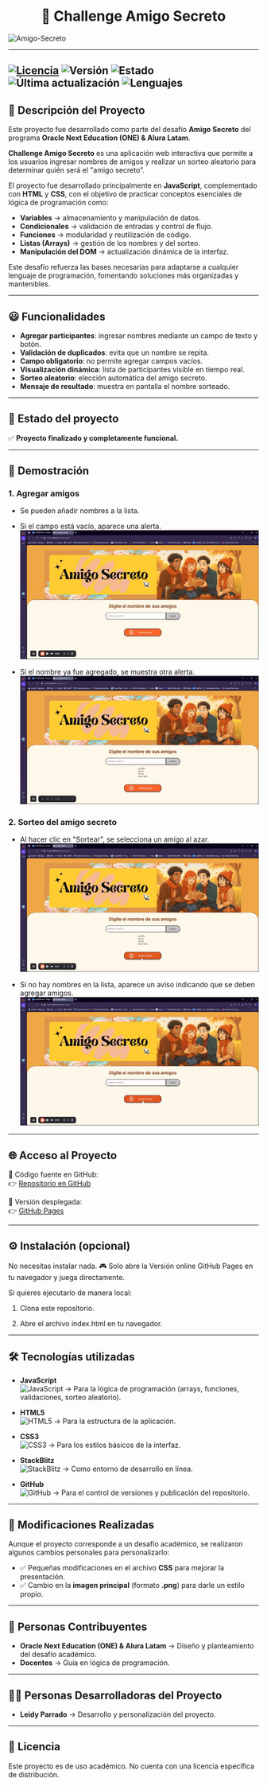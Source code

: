 <h1 align="center"> 🎁 Challenge Amigo Secreto </h1>


<img width="1584" height="396" alt="Amigo-Secreto" src="https://github.com/user-attachments/assets/c7ea8934-1316-4169-883c-86fa0ba02f8e" />

---

[![Licencia](https://img.shields.io/badge/Licencia-MIT-green)](LICENSE) ![Versión](https://img.shields.io/badge/Versión-v1.0.0-blue) ![Estado](https://img.shields.io/badge/Estado-Completado-brightgreen) ![Última actualización](https://img.shields.io/badge/Última%20actualización-Agosto%202025-orange) ![Lenguajes](https://img.shields.io/badge/Lenguajes-JavaScript%20%7C%20HTML%20%7C%20CSS-yellow)
---

## 📌 Descripción del Proyecto

Este proyecto fue desarrollado como parte del desafío **Amigo Secreto** del programa **Oracle Next Education (ONE) & Alura Latam**.

**Challenge Amigo Secreto** es una aplicación web interactiva que permite a los usuarios ingresar nombres de amigos y realizar un sorteo aleatorio para determinar quién será el "amigo secreto".  

El proyecto fue desarrollado principalmente en **JavaScript**, complementado con **HTML** y **CSS**, con el objetivo de practicar conceptos esenciales de lógica de programación como:

- **Variables** → almacenamiento y manipulación de datos.  
- **Condicionales** → validación de entradas y control de flujo.  
- **Funciones** → modularidad y reutilización de código.  
- **Listas (Arrays)** → gestión de los nombres y del sorteo.  
- **Manipulación del DOM** → actualización dinámica de la interfaz.  

Este desafío refuerza las bases necesarias para adaptarse a cualquier lenguaje de programación, fomentando soluciones más organizadas y mantenibles.

---

## 😃 Funcionalidades

- **Agregar participantes**: ingresar nombres mediante un campo de texto y botón.  
- **Validación de duplicados**: evita que un nombre se repita.  
- **Campo obligatorio**: no permite agregar campos vacíos.  
- **Visualización dinámica**: lista de participantes visible en tiempo real.  
- **Sorteo aleatorio**: elección automática del amigo secreto.  
- **Mensaje de resultado**: muestra en pantalla el nombre sorteado.  

---

## 📌 Estado del proyecto

✅ **Proyecto finalizado y completamente funcional.**

---

## 🎥 Demostración

### 1. Agregar amigos
- Se pueden añadir nombres a la lista.
- Si el campo está vacío, aparece una alerta.  
![Validación campo vacío](<assets/Demo-Agregar_Alerta vacio.gif>)

- Si el nombre ya fue agregado, se muestra otra alerta.  
![Validación nombre duplicado](<assets/Demo-Duplicidad.gif>)

### 2. Sorteo del amigo secreto
- Al hacer clic en "Sortear", se selecciona un amigo al azar.  
![Sorteo realizado](<assets/Demo-Sorteo.gif>)

- Si no hay nombres en la lista, aparece un aviso indicando que se deben agregar amigos.  
![Validación lista vacía](<assets/Demo-Alerta agregar.gif>)


---

## 🌐 Acceso al Proyecto

📂 Código fuente en GitHub:  
👉 [Repositorio en GitHub](https://github.com/Leidypv/Amigo-secreto)  

🚀 Versión desplegada:  
👉 [GitHub Pages](https://leidypv.github.io/Amigo-secreto/)  

---

## ⚙️ Instalación (opcional)

No necesitas instalar nada. 🎮
Solo abre la Versión online GitHub Pages en tu navegador y juega directamente.

Si quieres ejecutarlo de manera local:

1. Clona este repositorio.

2. Abre el archivo index.html en tu navegador.

---

## 🛠️ Tecnologías utilizadas  

- **JavaScript**  
  ![JavaScript](https://img.shields.io/badge/JavaScript-F7DF1E?style=for-the-badge&logo=javascript&logoColor=black)  → Para la lógica de programación (arrays, funciones, validaciones, sorteo aleatorio).


- **HTML5**  
  ![HTML5](https://img.shields.io/badge/HTML5-E34F26?style=for-the-badge&logo=html5&logoColor=white)  → Para la estructura de la aplicación.

- **CSS3**  
  ![CSS3](https://img.shields.io/badge/CSS3-1572B6?style=for-the-badge&logo=css3&logoColor=white)  → Para los estilos básicos de la interfaz. 

- **StackBlitz**  
  ![StackBlitz](https://img.shields.io/badge/StackBlitz-1269D3?style=for-the-badge&logo=stackblitz&logoColor=white)  → Como entorno de desarrollo en línea.

- **GitHub**  
  ![GitHub](https://img.shields.io/badge/GitHub-100000?style=for-the-badge&logo=github&logoColor=white)   → Para el control de versiones y publicación del repositorio.

---

## 🎨 Modificaciones Realizadas  

Aunque el proyecto corresponde a un desafío académico, se realizaron algunos cambios personales para personalizarlo:  

- ✅ Pequeñas modificaciones en el archivo **CSS** para mejorar la presentación.  
- ✅ Cambio en la **imagen principal** (formato **.png**) para darle un estilo propio.  

---

## 🤝 Personas Contribuyentes  

- **Oracle Next Education (ONE) & Alura Latam** → Diseño y planteamiento del desafío académico.  
- **Docentes** → Guía en lógica de programación.  

---

## 👩‍💻 Personas Desarrolladoras del Proyecto  

- **Leidy Parrado** → Desarrollo y personalización del proyecto.  

---

## 📄 Licencia  

Este proyecto es de uso académico. No cuenta con una licencia específica de distribución.  

